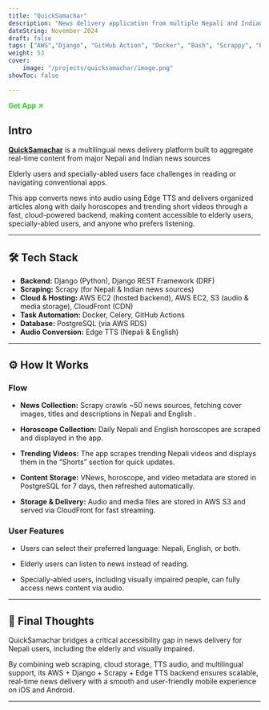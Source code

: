 ```yaml
---
title: "QuickSamachar"
description: "News delivery application from multiple Nepali and Indian news sources."
dateString: November 2024
draft: false
tags: ["AWS","Django", "GitHub Action", "Docker", "Bash", "Scrappy", "Postgres",  "Edge-tts", "Text-to-Speech"]
weight: 53
cover:
    image: "/projects/quicksamachar/image.png"
showToc: false

---
```


<a href="https://apps.apple.com/np/app/quicksamachar/id6450090838" target="_blank" rel="noopener noreferrer" style="color:#32CD32; font-weight:bold; text-decoration:none;"> Get App ↗ </a>

## Intro
[**QuickSamachar**](https://apps.apple.com/sg/app/quicksamachar/id6450090838) is a multilingual news delivery platform built to aggregate real-time content from major Nepali and Indian news sources

Elderly users and specially-abled users face challenges in reading or navigating conventional apps.

This app converts news into audio using Edge TTS and delivers organized articles along with daily horoscopes and trending short videos through a fast, cloud-powered backend, making content accessible to elderly users, specially-abled users, and anyone who prefers listening.

---


## 🛠 Tech Stack

- **Backend:** Django (Python), Django REST Framework (DRF)
- **Scraping:** Scrapy (for Nepali & Indian news sources)
- **Cloud & Hosting:** AWS EC2 (hosted backend), AWS EC2, S3 (audio & media storage), CloudFront (CDN)
- **Task Automation:** Docker, Celery, GitHub Actions
- **Database:** PostgreSQL (via AWS RDS)
- **Audio Conversion:** Edge TTS (Nepali & English)

---

## ⚙️ How It Works

### Flow

- **News Collection:** Scrapy crawls ~50 news sources, fetching cover images, titles and descriptions in Nepali and English .

- **Horoscope Collection:** Daily Nepali and English horoscopes are scraped and displayed in the app.

- **Trending Videos:** The app scrapes trending Nepali videos and displays them in the “Shorts” section for quick updates.

- **Content Storage:** VNews, horoscope, and video metadata are stored in PostgreSQL for 7 days, then refreshed automatically.

- **Storage & Delivery:** Audio and media files are stored in AWS S3 and served via CloudFront for fast streaming.

### User Features 

- Users can select their preferred language: Nepali, English, or both.

- Elderly users can listen to news instead of reading.

- Specially-abled users, including visually impaired people, can fully access news content via audio.

---

## 🚀 Final Thoughts

QuickSamachar bridges a critical accessibility gap in news delivery for Nepali users, including the elderly and visually impaired.

By combining web scraping, cloud storage, TTS audio, and multilingual support, its AWS + Django + Scrapy + Edge TTS backend ensures scalable, real-time news delivery with a smooth and user-friendly mobile experience on iOS and Android.

---